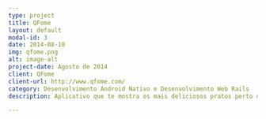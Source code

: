 ```yaml
---
type: project
title: QFome
layout: default
modal-id: 3
date: 2014-08-10
img: qfome.png
alt: image-alt
project-date: Agosto de 2014
client: QFome
client-url: http://www.qfome.com/
category: Desenvolvimento Android Nativo e Desenvolvimento Web Rails
description: Aplicativo que te mostra os mais deliciosos pratos perto de você. Minha primeira startup, foi fundada no Startup Weekend Campo Grande de 2014, até ganhamos o evento com esta idéia. Foi top, aprendi bastante trabalhando neste projeto.

---
```

